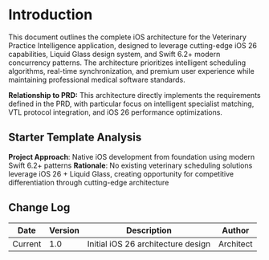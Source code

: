 # Introduction

This document outlines the complete iOS architecture for the Veterinary Practice Intelligence application, designed to leverage cutting-edge iOS 26 capabilities, Liquid Glass design system, and Swift 6.2+ modern concurrency patterns. The architecture prioritizes intelligent scheduling algorithms, real-time synchronization, and premium user experience while maintaining professional medical software standards.

**Relationship to PRD:**
This architecture directly implements the requirements defined in the PRD, with particular focus on intelligent specialist matching, VTL protocol integration, and iOS 26 performance optimizations.

## Starter Template Analysis
**Project Approach**: Native iOS development from foundation using modern Swift 6.2+ patterns
**Rationale**: No existing veterinary scheduling solutions leverage iOS 26 + Liquid Glass, creating opportunity for competitive differentiation through cutting-edge architecture

## Change Log
| Date | Version | Description | Author |
|------|---------|-------------|--------|
| Current | 1.0 | Initial iOS 26 architecture design | Architect |
